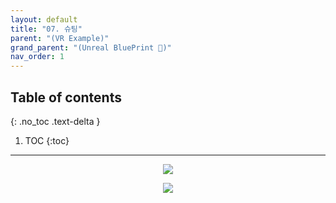 ```yaml
---
layout: default
title: "07. 슈팅"
parent: "(VR Example)"
grand_parent: "(Unreal BluePrint 🌠)"
nav_order: 1
---
```


## Table of contents
{: .no_toc .text-delta }

1. TOC
{:toc}

---

<p align="center">
  <img src="https://taehyungs-programming-blog.github.io/blog/assets/images/unreal/bp-4-vr/bp-vr-7-1.png"/>
</p>

<p align="center">
  <img src="https://taehyungs-programming-blog.github.io/blog/assets/images/unreal/bp-4-vr/bp-vr-7-2.png"/>
</p>
